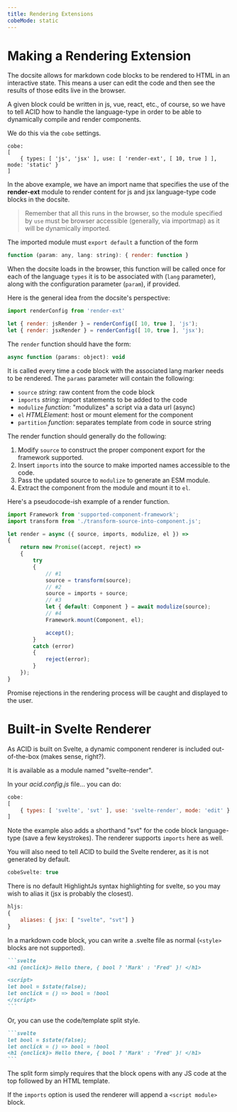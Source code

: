 ```yaml
---
title: Rendering Extensions
cobeMode: static
---
```



# Making a Rendering Extension

The docsite allows for markdown code blocks to be rendered to HTML in an interactive state.  This means a user can edit the code and then see the results of those edits live in the browser.  

A given block could be written in js, vue, react, etc., of course, so we have to tell ACID how to handle the language-type in order to be able to dynamically compile and render components.

We do this via the `cobe` settings.

```js:static
cobe:
[
    { types: [ 'js', 'jsx' ], use: [ 'render-ext', [ 10, true ] ], mode: 'static' }
]
```

In the above example, we have an import name that specifies the use of the **render-ext** module to render content for js and jsx language-type code blocks in the docsite.

> Remember that all this runs in the browser, so the module specified by `use` must be browser accessible (generally, via importmap) as it will be dynamically imported.

The imported module must `export default` a function of the form

```js
function (param: any, lang: string): { render: function }
```

When the docsite loads in the browser, this function will be called once for each of the language `types` it is to be associated with (`lang` parameter), along with the configuration parameter (`param`), if provided.

Here is the general idea from the docsite's perspective:

```js
import renderConfig from 'render-ext'

let { render: jsRender } = renderConfig([ 10, true ], 'js');
let { render: jsxRender } = renderConfig([ 10, true ], 'jsx');
```

The `render` function should have the form:

```js
async function (params: object): void
```

It is called every time a code block with the associated lang marker needs to be rendered.  The `params` parameter will contain the following:

- `source` *string*: raw content from the code block
- `imports` *string*: import statements to be added to the code
- `modulize` *function*: "modulizes" a script via a data url (async)
- `el` *HTMLElement*: host or mount element for the component
- `partition` *function*: separates template from code in source string

The render function should generally do the following:

1. Modify `source` to construct the proper component export for the framework supported.
2. Insert `imports` into the source to make imported names accessible to the code.
3. Pass the updated source to `modulize` to generate an ESM module.
4. Extract the component from the module and mount it to `el`.

Here's a pseudocode-ish example of a render function.

```js
import Framework from 'supported-component-framework';
import transform from './transform-source-into-component.js';

let render = async ({ source, imports, modulize, el }) =>
{
    return new Promise((accept, reject) => 
    {
        try
        {
            // #1
            source = transform(source);
            // #2
            source = imports + source;
            // #3
            let { default: Component } = await modulize(source); 
            // #4
            Framework.mount(Component, el);

            accept();
        }
        catch (error)
        {
            reject(error);
        }
    });
}
```

Promise rejections in the rendering process will be caught and displayed to the user.


# Built-in Svelte Renderer

As ACID is built on Svelte, a dynamic component renderer is included out-of-the-box (makes sense, right?).

It is available as a module named "svelte-render".

In your *acid.config.js* file... you can do:

```js
cobe:
[
    { types: [ 'svelte', 'svt' ], use: 'svelte-render', mode: 'edit' }
]
```

Note the example also adds a shorthand "svt" for the code block language-type (save a few keystrokes).  The renderer supports `imports` here as well.

You will also need to tell ACID to build the Svelte renderer, as it is not generated by default.

```js
cobeSvelte: true
```

There is no default HighlightJs syntax highlighting for svelte, so you may wish to alias it (jsx is probably the closest).

```js
hljs: 
{ 
    aliases: { jsx: [ "svelte", "svt"] }
}
```

In a markdown code block, you can write a .svelte file as normal (`<style>` blocks are not supported).

````md
```svelte
<h1 {onclick}> Hello there, { bool ? 'Mark' : 'Fred' }! </h1>

<script>
let bool = $state(false);
let onclick = () => bool = !bool
</script>
```
````

Or, you can use the code/template split style.

````md
```svelte
let bool = $state(false);
let onclick = () => bool = !bool
<h1 {onclick}> Hello there, { bool ? 'Mark' : 'Fred' }! </h1>
```
````

The split form simply requires that the block opens with any JS code at the top followed by an HTML template.

If the `imports` option is used the renderer will append a `<script module>` block.
